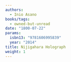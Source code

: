 ```yaml
---
authors:
  - Inio Asano
books/tags:
  - owned-but-unread
date: "1800-07-22"
params:
  isbn13: "9781606995839"
  year: "2014"
title: Nijigahara Holograph
weight: 1
---
```


<!--more-->
